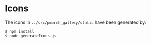 # Icons

The icons in `../src/pmorch_gallery/static` have been generated by:

```shell
$ npm install
$ node generateIcons.js
```
